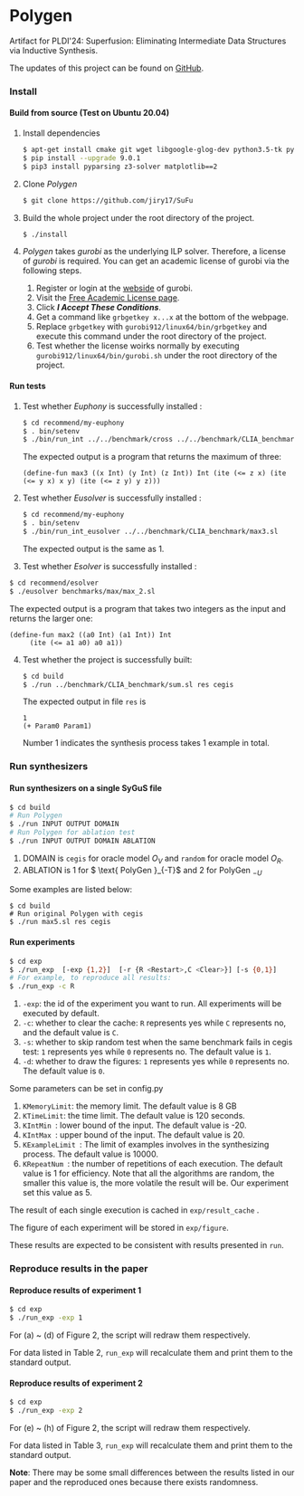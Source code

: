 # Polygen

Artifact for PLDI'24: Superfusion: Eliminating Intermediate Data Structures via Inductive Synthesis.

The updates of this project can be found on [GitHub](https://github.com/jiry17/SuFu).

### Install 

#### Build from source (Test on Ubuntu 20.04) 

1. Install dependencies

   ```bash
   $ apt-get install cmake git wget libgoogle-glog-dev python3.5-tk python3-pip libboost-all-dev libjsoncpp-dev libboost-all-dev libgoogle-perftools-dev
   $ pip install --upgrade 9.0.1
   $ pip3 install pyparsing z3-solver matplotlib==2
   ```


2. Clone *Polygen* 

   ```bash
   $ git clone https://github.com/jiry17/SuFu
   ```


3. Build the whole project under the root directory of the project.

   ```bash
   $ ./install
   ```

4. *Polygen* takes *gurobi* as the underlying ILP solver. Therefore, a license of *gurobi* is required. You can get an academic license of gurobi via the following steps.

   1. Register or login at the [webside](https://www.gurobi.com/) of gurobi.
   2. Visit the [Free Academic License page](https://www.gurobi.com/downloads/end-user-license-agreement-academic/).
   3. Click ***I Accept These Conditions***.
   4. Get a command like  `grbgetkey x...x` at the bottom of the webpage.
   5. Replace `grbgetkey` with `gurobi912/linux64/bin/grbgetkey` and execute this command under the root directory of the project.
   6. Test whether the license woirks normally by executing `gurobi912/linux64/bin/gurobi.sh` under the root directory of the project. 

#### Run tests

1. Test whether *Euphony* is successfully installed :

   ```bash
   $ cd recommend/my-euphony
   $ . bin/setenv  
   $ ./bin/run_int ../../benchmark/cross ../../benchmark/CLIA_benchmark/max3.sl
   ```

   The expected output is a program that returns the maximum of three:

   ```
   (define-fun max3 ((x Int) (y Int) (z Int)) Int (ite (<= z x) (ite (<= y x) x y) (ite (<= z y) y z)))
   ```

2. Test whether *Eusolver* is successfully installed :

   ```bash
   $ cd recommend/my-euphony
   $ . bin/setenv  
   $ ./bin/run_int_eusolver ../../benchmark/CLIA_benchmark/max3.sl
   ```

   The  expected output is the same as 1.



3.   Test whether *Esolver* is successfully installed :

   ```bash
   $ cd recommend/esolver
   $ ./eusolver benchmarks/max/max_2.sl
   ```
   The expected output is a program that takes two integers as the input and returns the larger one:

   ```
   (define-fun max2 ((a0 Int) (a1 Int)) Int
        (ite (<= a1 a0) a0 a1))
   ```

4. Test whether the project is successfully built:

   ```bash
   $ cd build
   $ ./run ../benchmark/CLIA_benchmark/sum.sl res cegis
   ```

   The expected output in file `res` is

   ```
   1
   (+ Param0 Param1)
   ```

    Number 1 indicates the synthesis process takes 1 example in total.

### Run synthesizers

#### Run synthesizers on a single SyGuS file 

```bash
$ cd build
# Run Polygen 
$ ./run INPUT OUTPUT DOMAIN
# Run Polygen for ablation test
$ ./run INPUT OUTPUT DOMAIN ABLATION
```

1. DOMAIN is `cegis` for oracle model $O_V$ and `random` for oracle model $O_R$.
2. ABLATION is 1 for $ \text{ PolyGen }_{-T}$  and 2 for $\text { PolyGen }_{-U}$

Some examples are listed below:

```$bash
$ cd build
# Run original Polygen with cegis
$ ./run max5.sl res cegis
```

#### Run experiments 

```bash
$ cd exp
$ ./run_exp  [-exp {1,2}]  [-r {R <Restart>,C <Clear>}] [-s {0,1}]
# For example, to reproduce all results:
$ ./run_exp -c R
```

1. `-exp`: the id of the experiment you want to run. All experiments will be executed by default.
2. `-c`: whether to clear the cache: `R` represents yes while `C` represents no, and the default value is `C`. 
3. `-s`: whether to skip random test when the same benchmark fails in cegis test:  `1` represents yes while  `0`  represents no. The default value is `1`. 
4. `-d`: whether to draw the figures: `1` represents yes while `0` represents no. The default value is `0`.

Some parameters can be set in config.py

1. `KMemoryLimit`: the memory limit. The default value is 8 GB
2. `KTimeLimit`: the time limit. The default value is 120 seconds.
3. `KIntMin `: lower bound of the input. The default value is -20.
4. `KIntMax `: upper bound of the input. The default value is 20.
5. `KExampleLimit `: The limit of examples involves in the synthesizing process. The default value is 10000.
6. `KRepeatNum `: the number of repetitions of each execution. The default value is 1 for efficiency. Note that all the algorithms are random, the smaller this value is, the more volatile the result will be. Our experiment set this value as 5.

The result of each single execution is cached in `exp/result_cache` . 

The figure of each experiment will be stored in `exp/figure`.

These results are expected to be consistent with results presented in `run`.

### Reproduce results in the paper 

#### Reproduce results of experiment 1

```bash
$ cd exp
$ ./run_exp -exp 1
```

For (a) ~ (d) of Figure 2, the script will redraw them respectively.

For data listed in Table 2, `run_exp` will recalculate them and print them to the standard output.

#### Reproduce results of experiment 2

````bash
$ cd exp
$ ./run_exp -exp 2
````

For (e) ~ (h) of Figure 2, the script will redraw them respectively.

For data listed in Table 3, `run_exp` will recalculate them and print them to the standard output.

**Note**: There may be some small differences between the results listed in our paper and the reproduced ones because there exists randomness.
